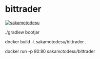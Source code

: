 # bittrader

[![sakamotodesu](https://circleci.com/gh/sakamotodesu/bittrader.svg?style=svg)](https://app.circleci.com/pipelines/github/sakamotodesu/bittrader)

./gradlew bootjar

docker build -t sakamotodesu/bittrader .

docker run -p 80:80 sakamotodesu/bittrader
